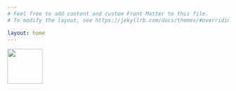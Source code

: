 ```yaml
---
# Feel free to add content and custom Front Matter to this file.
# To modify the layout, see https://jekyllrb.com/docs/themes/#overriding-theme-defaults

layout: home
---
```

<img style="width: 80px; height: auto;" src="https://pbs.twimg.com/profile_images/1369687722541998081/Qg449cAj_400x400.jpg">
